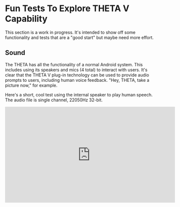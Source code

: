 # Fun Tests To Explore THETA V Capability

This section is a work in progress. It's intended to show off some functionality and tests that are a "good start" but maybe need more effort. 

## Sound

The THETA has all the functionality of a normal Android system. This includes using its speakers and mics (4 total) to interact with users. It's clear that the THETA V plug-in technology can be used to provide audio prompts to users, including human voice feedback. "Hey, THETA, take a picture now," for example.

Here's a short, cool test using the internal speaker to play human speech. The audio file is single channel, 22050Hz 32-bit.  

<iframe width="560" height="315" src="https://www.youtube.com/embed/AeebH7ONTkg" frameborder="0" allow="autoplay; encrypted-media" allowfullscreen></iframe>
